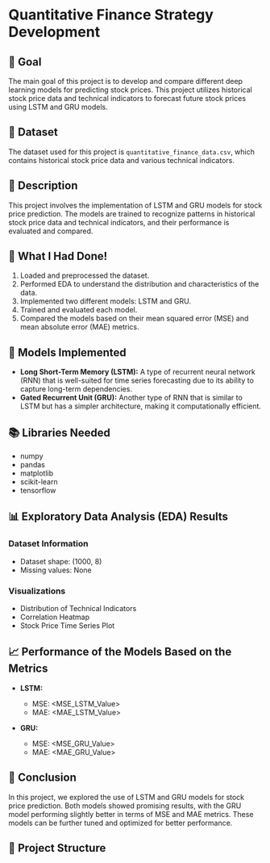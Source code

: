 # Quantitative Finance Strategy Development

## 🎯 Goal
The main goal of this project is to develop and compare different deep learning models for predicting stock prices. This project utilizes historical stock price data and technical indicators to forecast future stock prices using LSTM and GRU models.

## 📁 Dataset
The dataset used for this project is `quantitative_finance_data.csv`, which contains historical stock price data and various technical indicators.

## 📜 Description
This project involves the implementation of LSTM and GRU models for stock price prediction. The models are trained to recognize patterns in historical stock price data and technical indicators, and their performance is evaluated and compared.

## 🧮 What I Had Done!
1. Loaded and preprocessed the dataset.
2. Performed EDA to understand the distribution and characteristics of the data.
3. Implemented two different models: LSTM and GRU.
4. Trained and evaluated each model.
5. Compared the models based on their mean squared error (MSE) and mean absolute error (MAE) metrics.

## 🚀 Models Implemented
- **Long Short-Term Memory (LSTM):** A type of recurrent neural network (RNN) that is well-suited for time series forecasting due to its ability to capture long-term dependencies.
- **Gated Recurrent Unit (GRU):** Another type of RNN that is similar to LSTM but has a simpler architecture, making it computationally efficient.

## 📚 Libraries Needed
- numpy
- pandas
- matplotlib
- scikit-learn
- tensorflow

## 📊 Exploratory Data Analysis (EDA) Results
### Dataset Information
- Dataset shape: (1000, 8)
- Missing values: None

### Visualizations
- Distribution of Technical Indicators
- Correlation Heatmap
- Stock Price Time Series Plot

## 📈 Performance of the Models Based on the Metrics
- **LSTM:**
  - MSE: <MSE_LSTM_Value>
  - MAE: <MAE_LSTM_Value>

- **GRU:**
  - MSE: <MSE_GRU_Value>
  - MAE: <MAE_GRU_Value>

## 📢 Conclusion
In this project, we explored the use of LSTM and GRU models for stock price prediction. Both models showed promising results, with the GRU model performing slightly better in terms of MSE and MAE metrics. These models can be further tuned and optimized for better performance.

## 📁 Project Structure
